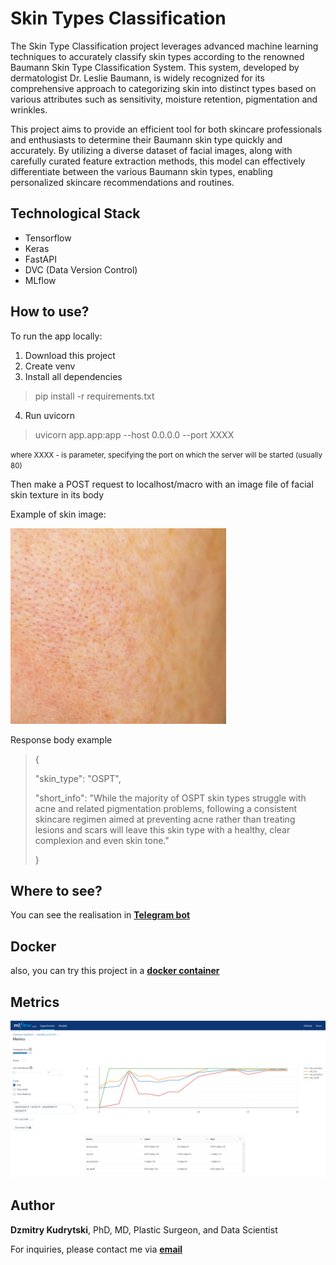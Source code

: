 Skin Types Classification
======================

The Skin Type Classification project leverages advanced machine learning techniques to accurately classify skin types according to the renowned Baumann Skin Type Classification System. This system, developed by dermatologist Dr. Leslie Baumann, is widely recognized for its comprehensive approach to categorizing skin into distinct types based on various attributes such as sensitivity, moisture retention, pigmentation and wrinkles.

This project aims to provide an efficient tool for both skincare professionals and enthusiasts to determine their Baumann skin type quickly and accurately. By utilizing a diverse dataset of facial images, along with carefully curated feature extraction methods, this model can effectively differentiate between the various Baumann skin types, enabling personalized skincare recommendations and routines.

Technological Stack
-------------------
- Tensorflow
- Keras
- FastAPI
- DVC (Data Version Control)
- MLflow

How to use?
-----------
To run the app locally:
1. Download this project
2. Create venv
3. Install all dependencies
> pip install -r requirements.txt
4. Run uvicorn
> uvicorn app.app:app --host 0.0.0.0 --port XXXX
<p><small>where XXXX - is parameter, specifying the port on which the server will be started (usually 80)</small></p>
<p>Then make a POST request to localhost/macro with an image file of facial skin texture in its body</p>
<p>Example of skin image:</p>

![SkinImage](image.jpg)

<p>Response body example

>{
> 
> "skin_type": "OSPT",
>
> "short_info": "While the majority of OSPT skin types struggle with acne and related pigmentation problems, following a consistent skincare regimen aimed at preventing acne rather than treating lesions and scars will leave this skin type with a healthy, clear complexion and even skin tone."
>
>}

Where to see?
-----------
You can see the realisation in **[Telegram bot](https://t.me/BeautyScieneFaceAnalysisBot)**

Docker
------

also, you can try this project in a **[docker container](https://hub.docker.com/repository/docker/kudrikmed/skin-type/general)**

Metrics
--------

![MetricsImage](metrics.png)

Author
------

**Dzmitry Kudrytski**, PhD, MD, Plastic Surgeon, and Data Scientist

For inquiries, please contact me via **[email](kudrikmed@gmail.com)**